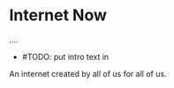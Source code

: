 


# Internet Now

....

- #TODO: put intro text in


An internet created by all of us for all of us.



